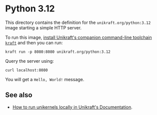 # Python 3.12

This directory contains the definition for the `unikraft.org/python:3.12` image starting a simple HTTP server.

To run this image, [install Unikraft's companion command-line toolchain `kraft`](https://unikraft.org/docs/cli) and then you can run:

```console
kraft run -p 8080:8080 unikraft.org/python:3.12
```

Query the server using:

```console
curl localhost:8080
```

You will get a `Hello, World!` message.

## See also

- [How to run unikernels locally in Unikraft's Documentation](https://unikraft.org/docs/cli/running).

